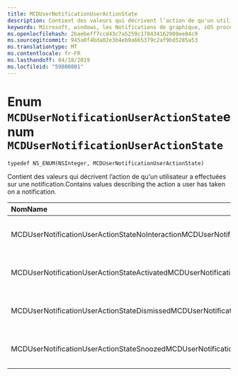 ```yaml
---
title: MCDUserNotificationUserActionState
description: Contient des valeurs qui décrivent l’action de qu'un utilisateur a effectuées sur une notification.
keywords: Microsoft, windows, les Notifications de graphique, iOS procédures, procédures iPhone
ms.openlocfilehash: 2baebeff7ccd43c7a5259c178434162908ee84c9
ms.sourcegitcommit: 945a0f4bda02e3b4eb9a665379c2af9bd5285a53
ms.translationtype: MT
ms.contentlocale: fr-FR
ms.lasthandoff: 04/18/2019
ms.locfileid: "59800801"
---
```

# <a name="enum-mcdusernotificationuseractionstate"></a><span data-ttu-id="f0226-104">Enum `MCDUserNotificationUserActionState`</span><span class="sxs-lookup"><span data-stu-id="f0226-104">enum `MCDUserNotificationUserActionState`</span></span>

```
typedef NS_ENUM(NSInteger, MCDUserNotificationUserActionState)
```

<span data-ttu-id="f0226-105">Contient des valeurs qui décrivent l’action de qu'un utilisateur a effectuées sur une notification.</span><span class="sxs-lookup"><span data-stu-id="f0226-105">Contains values describing the action a user has taken on a notification.</span></span>

|<span data-ttu-id="f0226-106">Nom</span><span class="sxs-lookup"><span data-stu-id="f0226-106">Name</span></span> | <span data-ttu-id="f0226-107">Value</span><span class="sxs-lookup"><span data-stu-id="f0226-107">Value</span></span> | <span data-ttu-id="f0226-108">Description</span><span class="sxs-lookup"><span data-stu-id="f0226-108">Description</span></span> |
|:-- |:-- |:-- |
|   <span data-ttu-id="f0226-109">MCDUserNotificationUserActionStateNoInteraction</span><span class="sxs-lookup"><span data-stu-id="f0226-109">MCDUserNotificationUserActionStateNoInteraction</span></span> |<span data-ttu-id="f0226-110">0</span><span class="sxs-lookup"><span data-stu-id="f0226-110">0</span></span>| <span data-ttu-id="f0226-111">L’utilisateur n’a pas encore pris aucune action.</span><span class="sxs-lookup"><span data-stu-id="f0226-111">The user hasn't taken any action.</span></span>|
|   <span data-ttu-id="f0226-112">MCDUserNotificationUserActionStateActivated</span><span class="sxs-lookup"><span data-stu-id="f0226-112">MCDUserNotificationUserActionStateActivated</span></span>|<span data-ttu-id="f0226-113">1</span><span class="sxs-lookup"><span data-stu-id="f0226-113">1</span></span>|<span data-ttu-id="f0226-114">L’utilisateur a activé la notification.</span><span class="sxs-lookup"><span data-stu-id="f0226-114">The user has activated the notification.</span></span>|
|   <span data-ttu-id="f0226-115">MCDUserNotificationUserActionStateDismissed</span><span class="sxs-lookup"><span data-stu-id="f0226-115">MCDUserNotificationUserActionStateDismissed</span></span>|<span data-ttu-id="f0226-116">2</span><span class="sxs-lookup"><span data-stu-id="f0226-116">2</span></span>| <span data-ttu-id="f0226-117">L’utilisateur a fermé la notification.</span><span class="sxs-lookup"><span data-stu-id="f0226-117">The user has dismissed the notification.</span></span>|
|   <span data-ttu-id="f0226-118">MCDUserNotificationUserActionStateSnoozed</span><span class="sxs-lookup"><span data-stu-id="f0226-118">MCDUserNotificationUserActionStateSnoozed</span></span>|<span data-ttu-id="f0226-119">3</span><span class="sxs-lookup"><span data-stu-id="f0226-119">3</span></span>| <span data-ttu-id="f0226-120">L’utilisateur a répété la notification.</span><span class="sxs-lookup"><span data-stu-id="f0226-120">The user has snoozed the notification.</span></span>|

